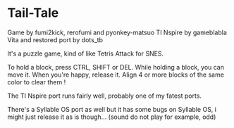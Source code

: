 Tail-Tale
===========
Game by fumi2kick, rerofumi and pyonkey-matsuo 
TI Nspire by gameblabla
Vita and restored port by dots_tb

It's a puzzle game, kind of like Tetris Attack for SNES.

To hold a block, press CTRL, SHIFT or DEL. 
While holding a block, you can move it.
When you're happy, release it.
Align 4 or more blocks of the same color to clear them !

The TI Nspire port runs fairly well, probably one of my fatest ports.

There's a Syllable OS port as well but it has some bugs on Syllable OS,
i might just release it as is though... (sound do not play for example, odd)
